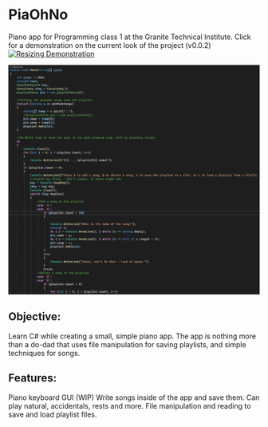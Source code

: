 # PiaOhNo
Piano app for Programming class 1 at the Granite Technical Institute. 
Click for a demonstration on the current look of the project (v0.0.2)
[![Resizing Demonstration](https://img.youtube.com/vi/sf8sDtfFFBI/maxresdefault.jpg)](https://www.youtube.com/watch?v=sf8sDtfFFBI)

![src screenshot](https://github.com/Who-Am-Idk/PiaOhNo/blob/main/images/playlist.png?raw=true)

## Objective:
Learn C# while creating a small, simple piano app. The app is nothing more than a do-dad that uses file manipulation for saving playlists, and simple techniques for songs.

## Features:
Piano keyboard GUI (WIP)
Write songs inside of the app and save them.
Can play natural, accidentals, rests and more.
File manipulation and reading to save and load playlist files.
